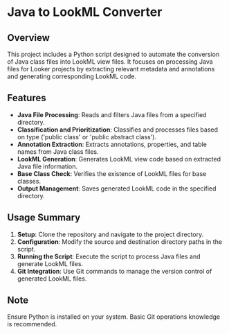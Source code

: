 <h1>Java to LookML Converter</h1>

<h2>Overview</h2>
<p>This project includes a Python script designed to automate the conversion of Java class files into LookML view files. It focuses on processing Java files for Looker projects by extracting relevant metadata and annotations and generating corresponding LookML code.</p>

<h2>Features</h2>
<ul>
    <li><strong>Java File Processing</strong>: Reads and filters Java files from a specified directory.</li>
    <li><strong>Classification and Prioritization</strong>: Classifies and processes files based on type ('public class' or 'public abstract class').</li>
    <li><strong>Annotation Extraction</strong>: Extracts annotations, properties, and table names from Java class files.</li>
    <li><strong>LookML Generation</strong>: Generates LookML view code based on extracted Java file information.</li>
    <li><strong>Base Class Check</strong>: Verifies the existence of LookML files for base classes.</li>
    <li><strong>Output Management</strong>: Saves generated LookML code in the specified directory.</li>
</ul>

<h2>Usage Summary</h2>
<ol>
    <li><strong>Setup</strong>: Clone the repository and navigate to the project directory.</li>
    <li><strong>Configuration</strong>: Modify the source and destination directory paths in the script.</li>
    <li><strong>Running the Script</strong>: Execute the script to process Java files and generate LookML files.</li>
    <li><strong>Git Integration</strong>: Use Git commands to manage the version control of generated LookML files.</li>
</ol>

<h2>Note</h2>
<p>Ensure Python is installed on your system. Basic Git operations knowledge is recommended.</p>

